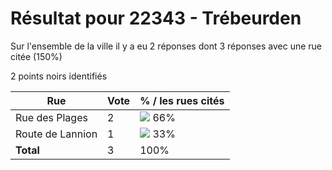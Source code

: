 # Résultat pour 22343 - Trébeurden

Sur l'ensemble de la ville il y a eu 2 réponses dont 3 réponses avec une rue citée (150%)

2 points noirs identifiés

| Rue | Vote | % / les rues cités|
|-----|------|-------------------|
| Rue des Plages | 2 | <img src="../../img/bar_66.gif" />&nbsp;66%|
| Route de Lannion | 1 | <img src="../../img/bar_33.gif" />&nbsp;33%|
| **Total** | 3 | 100%|
